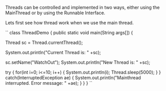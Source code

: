 Threads can be controlled and implemented in two ways, either using the MainThread or by using the Runnable Interface.

Lets first see how thread work when we use the main thread.

`` class ThreadDemo {
  public static void main(String args[]) {
  
   Thread sc = Thread.currentThread(); 
   
   System.out.println("Current Thread is: " +sc);
   
   sc.setName("WatchOut");
   System.out.println("New Thread is: " +sc);
   
   try {
   for(int i=0; i<=10; i++) {
    System.out.println(i);
    Thread.sleep(5000);
   }
    } catch(InterruptedException ae) {
      System.out.println("Mainthread interrupted. Error message: " +ae);
    }
  }
}  ``
